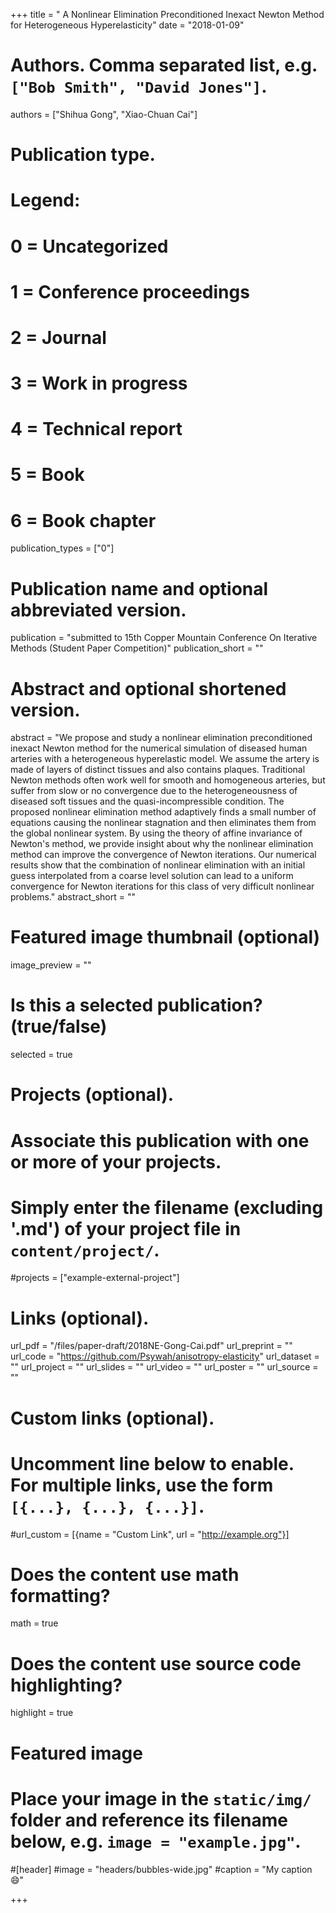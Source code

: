 +++
title = " A Nonlinear Elimination Preconditioned Inexact Newton Method for Heterogeneous Hyperelasticity"
date = "2018-01-09"

# Authors. Comma separated list, e.g. `["Bob Smith", "David Jones"]`.
authors = ["Shihua Gong", "Xiao-Chuan Cai"]

# Publication type.
# Legend:
# 0 = Uncategorized
# 1 = Conference proceedings
# 2 = Journal
# 3 = Work in progress
# 4 = Technical report
# 5 = Book
# 6 = Book chapter
publication_types = ["0"]

# Publication name and optional abbreviated version.
publication = "submitted to 15th Copper Mountain Conference On Iterative Methods (Student Paper Competition)"
publication_short = ""

# Abstract and optional shortened version.
abstract = "We propose and study a nonlinear elimination preconditioned inexact Newton method for the numerical simulation of diseased human arteries with a heterogeneous hyperelastic model. We assume the artery is made of layers of distinct tissues and also contains plaques. Traditional Newton methods often work well for smooth and homogeneous arteries, but suffer from slow or no convergence due to the heterogeneousness of diseased soft tissues and the quasi-incompressible condition. The proposed nonlinear elimination method adaptively finds a small number of equations causing the nonlinear stagnation  and then eliminates them from the global nonlinear system. By using the theory of affine invariance of Newton's method, we provide insight about why the nonlinear elimination method can improve the convergence of Newton iterations. Our numerical results show that the combination of nonlinear elimination with an initial guess interpolated from a coarse level solution can lead to a uniform convergence for Newton iterations for this class of very difficult nonlinear problems."
abstract_short = ""

# Featured image thumbnail (optional)
image_preview = ""

# Is this a selected publication? (true/false)
selected = true

# Projects (optional).
#   Associate this publication with one or more of your projects.
#   Simply enter the filename (excluding '.md') of your project file in `content/project/`.
#projects = ["example-external-project"]

# Links (optional).
url_pdf = "/files/paper-draft/2018NE-Gong-Cai.pdf"
url_preprint = "" 
url_code = "https://github.com/Psywah/anisotropy-elasticity"
url_dataset = ""
url_project = ""
url_slides = ""
url_video = ""
url_poster = ""
url_source = ""

# Custom links (optional).
#   Uncomment line below to enable. For multiple links, use the form `[{...}, {...}, {...}]`.
#url_custom = [{name = "Custom Link", url = "http://example.org"}]

# Does the content use math formatting?
math = true

# Does the content use source code highlighting?
highlight = true

# Featured image
# Place your image in the `static/img/` folder and reference its filename below, e.g. `image = "example.jpg"`.
#[header]
#image = "headers/bubbles-wide.jpg"
#caption = "My caption :smile:"

+++


